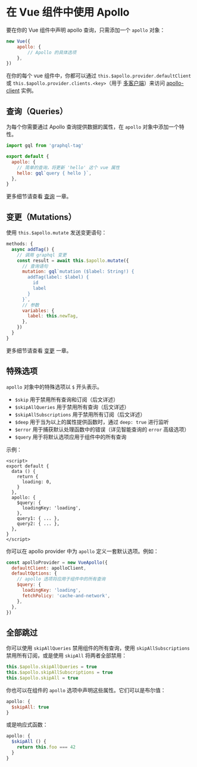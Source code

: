# 在 Vue 组件中使用 Apollo

要在你的 Vue 组件中声明 apollo 查询，只需添加一个 `apollo` 对象：

```js
new Vue({
    apollo: {
        // Apollo 的具体选项
    },
})
```

在你的每个 vue 组件中，你都可以通过 `this.$apollo.provider.defaultClient` 或 `this.$apollo.provider.clients.<key>`（用于 [多客户端](../multiple-clients.md)）来访问 [apollo-client](https://www.apollographql.com/docs/react/) 实例。

## 查询（Queries）

为每个你需要通过 Apollo 查询提供数据的属性，在 `apollo` 对象中添加一个特性。

```js
import gql from 'graphql-tag'

export default {
  apollo: {
    // 简单的查询，将更新 'hello' 这个 vue 属性
    hello: gql`query { hello }`,
  },
}
```

更多细节请查看 [查询](./queries.md) 一章。

## 变更（Mutations）

使用 `this.$apollo.mutate` 发送变更语句：

```js
methods: {
  async addTag() {
    // 调用 graphql 变更
    const result = await this.$apollo.mutate({
      // 查询语句
      mutation: gql`mutation ($label: String!) {
        addTag(label: $label) {
          id
          label
        }
      }`,
      // 参数
      variables: {
        label: this.newTag,
      },
    })
  }
}
```

更多细节请查看 [变更](./mutations.md) 一章。

## 特殊选项

`apollo` 对象中的特殊选项以 `$` 开头表示。

- `$skip` 用于禁用所有查询和订阅（后文详述）
- `$skipAllQueries` 用于禁用所有查询（后文详述）
- `$skipAllSubscriptions` 用于禁用所有订阅（后文详述）
- `$deep` 用于当为以上的属性提供函数时，通过 `deep: true` 进行监听
- `$error` 用于捕获默认处理函数中的错误（详见智能查询的 `error` 高级选项）
- `$query` 用于将默认选项应用于组件中的所有查询

示例：

```vue
<script>
export default {
  data () {
    return {
      loading: 0,
    }
  },
  apollo: {
    $query: {
      loadingKey: 'loading',
    },
    query1: { ... },
    query2: { ... },
  },
}
</script>
```

你可以在 apollo provider 中为 `apollo` 定义一套默认选项。例如：

```js
const apolloProvider = new VueApollo({
  defaultClient: apolloClient,
  defaultOptions: {
    // apollo 选项将应用于组件中的所有查询
    $query: {
      loadingKey: 'loading',
      fetchPolicy: 'cache-and-network',
    },
  },
})
```

## 全部跳过

你可以使用 `skipAllQueries` 禁用组件的所有查询，使用 `skipAllSubscriptions` 禁用所有订阅，或是使用 `skipAll` 将两者全部禁用：

```js
this.$apollo.skipAllQueries = true
this.$apollo.skipAllSubscriptions = true
this.$apollo.skipAll = true
```

你也可以在组件的 `apollo` 选项中声明这些属性。它们可以是布尔值：

```js
apollo: {
  $skipAll: true
}
```

或是响应式函数：

```js
apollo: {
  $skipAll () {
    return this.foo === 42
  }
}
```